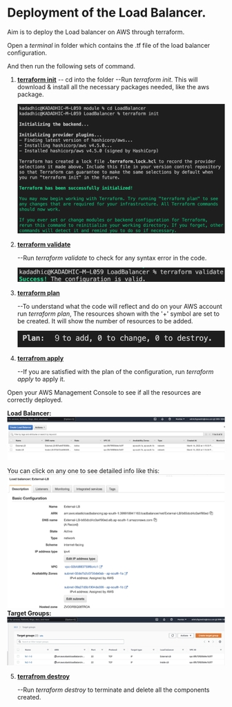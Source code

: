 # Deployment of the Load Balancer.
Aim is to deploy the Load balancer on AWS through terraform. 

Open a *terminal* in folder which contains the .tf file of the load balancer configuration.

And then run the following sets of command.
1. **<ins>terraform init**</ins>
   -- cd into the folder 
   --Run *terraform init*. This will download & install all the necessary packages needed, like the aws package. 

   ![init_lb](../IMAGES/LOADBALANCER_INIT.png)
2. **<ins>terraform validate**</ins>

    --Run *terraform validate* to check for any syntax error in the code.

    ![validate_lb](../IMAGES/LOADBALANCER_VALIDATE.png)
3. **<ins>terraform plan**</ins>

    --To understand what the code will reflect and do on your AWS account run *terraform plan*, The resources shown with the '+' symbol are set to be created. It will show the number of resources to be added.

    ![plan_lb](../IMAGES/PLAN_LB.png)

4. **<ins>terrafrom apply**</ins>

    --If you are satisfied with the plan of the configuration, run *terraform apply* to apply it.

Open your AWS Management Console to see if all the resources are correctly deployed. 

**Load Balancer:** 
![lb](../IMAGES/load_balancers.jpeg)

You can click on any one to see detailed info like this:
![ext_lb](../IMAGES/ext_lb_exp.jpeg)
**Target Groups:**
![target_group](../IMAGES/target_groups.jpeg)

5. **<ins>terrafrom destroy</ins>**
    
    --Run *terraform destroy* to terminate and delete all the components created.

